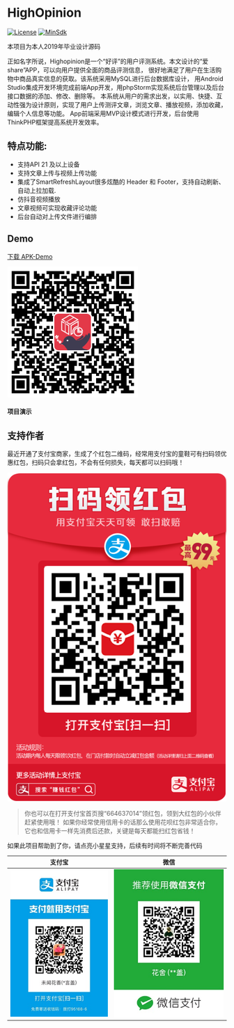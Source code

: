 # HighOpinion
[![License](https://img.shields.io/badge/License%20-Apache%202-337ab7.svg)](https://www.apache.org/licenses/LICENSE-2.0)
[![MinSdk](https://img.shields.io/badge/%20MinSdk%20-%2012%2B%20-f0ad4e.svg)](https://android-arsenal.com/api?level=21)

<!-- [![Platform](https://img.shields.io/badge/Platform-Android-f0ad4e.svg)](https://www.android.com) -->
<!-- [![Author](https://img.shields.io/badge/Author-scwang90-11bbff.svg)](https://github.com/scwang90) -->
本项目为本人2019年毕业设计源码

正如名字所说，Highopinion是一个“好评”的用户评测系统。本文设计的“爱share”APP，可以向用户提供全面的商品评测信息，
很好地满足了用户在生活购物中商品真实信息的获取。该系统采用MySQL进行后台数据库设计，
用Android Studio集成开发环境完成前端App开发，用phpStorm实现系统后台管理以及后台接口数据的添加、修改、删除等。
本系统从用户的需求出发，以实用、快捷、互动性强为设计原则，实现了用户上传测评文章，浏览文章、播放视频，添加收藏，编辑个人信息等功能。
App前端采用MVP设计模式进行开发，后台使用ThinkPHP框架提高系统开发效率。
## 特点功能:

 - 支持API 21 及以上设备
 - 支持文章上传与视频上传功能
 - 集成了SmartRefreshLayout很多炫酷的 Header 和 Footer，支持自动刷新、自动上拉加载.
 - 仿抖音视频播放
 - 文章视频可实现收藏评论功能
 - 后台自动对上传文件进行编排
 
## Demo
[下载 APK-Demo](https://github.com/LvYangai/HighOpinion/blob/master/art/app-debug.apk)

![](https://github.com/LvYangai/HighOpinion/blob/master/art/appdownload.png?raw=true)
 
#### 项目演示



## 支持作者

最近开通了支付宝商家，生成了个红包二维码，经常用支付宝的童鞋可有扫码领优惠红包，扫码只会拿红包，不会有任何损失，每天都可以扫码哦！

![支付宝红包](https://github.com/LvYangai/HighOpinion/blob/master/art/hongbao.PNG?raw=true)

> 你也可以在打开支付宝首页搜“664637014”领红包，领到大红包的小伙伴赶紧使用哦！
如果你经常使用信用卡的话那么使用花呗红包非常适合你，它也和信用卡一样先消费后还款，关键是每天都能扫红包省钱！

如果此项目帮助到了你，请点亮小星星支持，后续有时间将不断完善代码

|支付宝|微信|
|:---:|:---:|
|![](https://github.com/LvYangai/HighOpinion/blob/master/art/zhifubao.JPG?raw=true)              |![](https://github.com/LvYangai/HighOpinion/blob/master/art/weixin.JPG?raw=true)|


